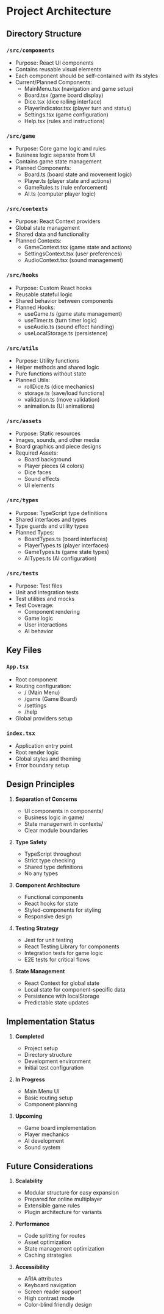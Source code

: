# Project Architecture

## Directory Structure

### `/src/components`
- Purpose: React UI components
- Contains reusable visual elements
- Each component should be self-contained with its styles
- Current/Planned Components:
  - MainMenu.tsx (navigation and game setup)
  - Board.tsx (game board display)
  - Dice.tsx (dice rolling interface)
  - PlayerIndicator.tsx (player turn and status)
  - Settings.tsx (game configuration)
  - Help.tsx (rules and instructions)

### `/src/game`
- Purpose: Core game logic and rules
- Business logic separate from UI
- Contains game state management
- Planned Components:
  - Board.ts (board state and movement logic)
  - Player.ts (player state and actions)
  - GameRules.ts (rule enforcement)
  - AI.ts (computer player logic)

### `/src/contexts`
- Purpose: React Context providers
- Global state management
- Shared data and functionality
- Planned Contexts:
  - GameContext.tsx (game state and actions)
  - SettingsContext.tsx (user preferences)
  - AudioContext.tsx (sound management)

### `/src/hooks`
- Purpose: Custom React hooks
- Reusable stateful logic
- Shared behavior between components
- Planned Hooks:
  - useGame.ts (game state management)
  - useTimer.ts (turn timer logic)
  - useAudio.ts (sound effect handling)
  - useLocalStorage.ts (persistence)

### `/src/utils`
- Purpose: Utility functions
- Helper methods and shared logic
- Pure functions without state
- Planned Utils:
  - rollDice.ts (dice mechanics)
  - storage.ts (save/load functions)
  - validation.ts (move validation)
  - animation.ts (UI animations)

### `/src/assets`
- Purpose: Static resources
- Images, sounds, and other media
- Board graphics and piece designs
- Required Assets:
  - Board background
  - Player pieces (4 colors)
  - Dice faces
  - Sound effects
  - UI elements

### `/src/types`
- Purpose: TypeScript type definitions
- Shared interfaces and types
- Type guards and utility types
- Planned Types:
  - BoardTypes.ts (board interfaces)
  - PlayerTypes.ts (player interfaces)
  - GameTypes.ts (game state types)
  - AITypes.ts (AI configuration)

### `/src/tests`
- Purpose: Test files
- Unit and integration tests
- Test utilities and mocks
- Test Coverage:
  - Component rendering
  - Game logic
  - User interactions
  - AI behavior

## Key Files

### `App.tsx`
- Root component
- Routing configuration:
  - / (Main Menu)
  - /game (Game Board)
  - /settings
  - /help
- Global providers setup

### `index.tsx`
- Application entry point
- Root render logic
- Global styles and theming
- Error boundary setup

## Design Principles

1. **Separation of Concerns**
   - UI components in components/
   - Business logic in game/
   - State management in contexts/
   - Clear module boundaries

2. **Type Safety**
   - TypeScript throughout
   - Strict type checking
   - Shared type definitions
   - No any types

3. **Component Architecture**
   - Functional components
   - React hooks for state
   - Styled-components for styling
   - Responsive design

4. **Testing Strategy**
   - Jest for unit testing
   - React Testing Library for components
   - Integration tests for game logic
   - E2E tests for critical flows

5. **State Management**
   - React Context for global state
   - Local state for component-specific data
   - Persistence with localStorage
   - Predictable state updates

## Implementation Status

1. **Completed**
   - Project setup
   - Directory structure
   - Development environment
   - Initial test configuration

2. **In Progress**
   - Main Menu UI
   - Basic routing setup
   - Component planning

3. **Upcoming**
   - Game board implementation
   - Player mechanics
   - AI development
   - Sound system

## Future Considerations

1. **Scalability**
   - Modular structure for easy expansion
   - Prepared for online multiplayer
   - Extensible game rules
   - Plugin architecture for variants

2. **Performance**
   - Code splitting for routes
   - Asset optimization
   - State management optimization
   - Caching strategies

3. **Accessibility**
   - ARIA attributes
   - Keyboard navigation
   - Screen reader support
   - High contrast mode
   - Color-blind friendly design
